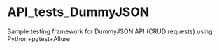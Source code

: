 # API_tests_DummyJSON
Sample testing framework for DummyJSON API (CRUD requests) using Python+pytest+Allure
